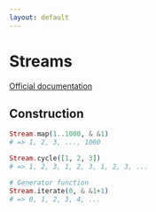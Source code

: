 ```yaml
---
layout: default
---
```

# Streams

[Official documentation](https://hexdocs.pm/elixir/Stream.html)

## Construction

```elixir
Stream.map(1..1000, & &1)
# => 1, 2, 3, ..., 1000

Stream.cycle([1, 2, 3])
# => 1, 2, 3, 1, 2, 3, 1, 2, 3, ...

# Generator function
Stream.iterate(0, & &1+1)
# => 0, 1, 2, 3, 4, ...
```
